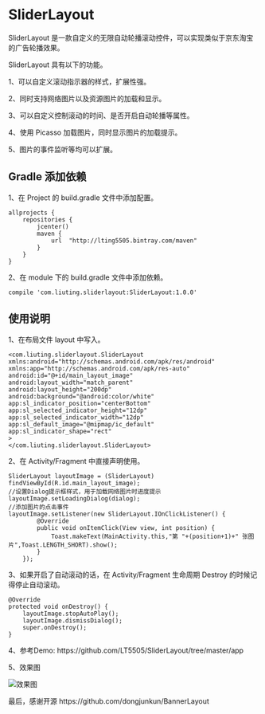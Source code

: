 # SliderLayout
<p>SliderLayout 是一款自定义的无限自动轮播滚动控件，可以实现类似于京东淘宝的广告轮播效果。</p>
<p>SliderLayout 具有以下的功能。</p>
<p> 1、可以自定义滚动指示器的样式，扩展性强。</p>
<p>2、同时支持网络图片以及资源图片的加载和显示。</p>
<p> 3、可以自定义控制滚动的时间、是否开启自动轮播等属性。</p>
<p> 4、使用 Picasso 加载图片，同时显示图片的加载提示。</p>
<p> 5、图片的事件监听等均可以扩展。</p>


## Gradle 添加依赖

<p>1、在 Project 的 build.gradle 文件中添加配置。</p>

    allprojects {
        repositories {
            jcenter()
            maven {
                url  "http://lting5505.bintray.com/maven"
            }
        }
    }
<p>2、在 module 下的 build.gradle 文件中添加依赖。</p>

    compile 'com.liuting.sliderlayout:SliderLayout:1.0.0'


## 使用说明
<p>1、在布局文件 layout 中写入。</p>

    <com.liuting.sliderlayout.SliderLayout xmlns:android="http://schemas.android.com/apk/res/android"
    xmlns:app="http://schemas.android.com/apk/res-auto"
    android:id="@+id/main_layout_image"
    android:layout_width="match_parent"
    android:layout_height="200dp"
    android:background="@android:color/white"
    app:sl_indicator_position="centerBottom"
    app:sl_selected_indicator_height="12dp"
    app:sl_selected_indicator_width="12dp"
    app:sl_default_image="@mipmap/ic_default"
    app:sl_indicator_shape="rect"
    >
    </com.liuting.sliderlayout.SliderLayout>
<p>2、在 Activity/Fragment 中直接声明使用。</p>

    SliderLayout layoutImage = (SliderLayout) findViewById(R.id.main_layout_image);
    //设置Dialog提示框样式，用于加载网络图片时进度提示
    layoutImage.setLoadingDialog(dialog);
    //添加图片的点击事件
    layoutImage.setListener(new SliderLayout.IOnClickListener() {
            @Override
            public void onItemClick(View view, int position) {
                Toast.makeText(MainActivity.this,"第 "+(position+1)+" 张图片",Toast.LENGTH_SHORT).show();
            }
        });
<p>3、如果开启了自动滚动的话，在 Activity/Fragment 生命周期 Destroy 的时候记得停止自动滚动。</p>

    @Override
    protected void onDestroy() {
        layoutImage.stopAutoPlay();
        layoutImage.dismissDialog();
        super.onDestroy();
    }

<p>4、参考Demo: https://github.com/LT5505/SliderLayout/tree/master/app</p>

<p>5、效果图</p>

![效果图](https://github.com/LT5505/SliderLayout/Screenhots/1.gif)

<p>最后，感谢开源 https://github.com/dongjunkun/BannerLayout</p>
